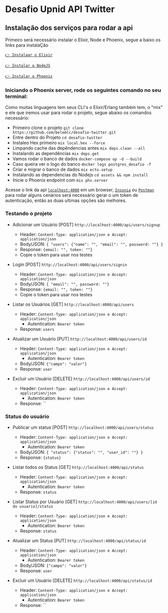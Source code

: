 # Desafio Upnid API Twitter

## Instalação dos serviços para rodar a api

Primeiro será necessário instalar o Elixir, Node e Phoenix, segue a baixo os links para instalaÇão

[`👉 Instalaar o Elixir`](https://elixir-lang.org/install.html)

[`👉 Instalar o NodeJS`](https://nodejs.org/en/)

[`👉 Instalar o Phoenix`](https://hexdocs.pm/phoenix/installation.html#content)



### Iniciando o Phoenix server, rode os seguintes comando no seu terminal:

Como muitas linguagens tem seus CLI's o Elixir/Erlang também tem, o "mix" e ele que iremos usar para rodar o projeto, segue abaixo os comandos necessário:

  * Primeiro clone o projeto `git clone https://github.com/belemlc/desafio-twitter.git`
  * Entre dentro do Projeto `cd desafio-twitter`
  * Instaleo Hex primeiro `mix local.hex --force`
  * Limpando cache das depêndencias antes `mix deps.clean --all`
  * Instalando as dependências `mix deps.get`
  * Vamos rodar o banco de dados `docker-compose up -d --build`
  * Caso queira ver o logo do banco `docker logs postgres_desafio -f`
  * Criar e migrar o banco de dados `mix ecto.setup`
  * Instalando as dependencias do Nodejs `cd assets && npm install`
  * Inicie o Phoenix endpoint com `mix phx.server`

Acesse o link da api [`localhost:4000`](http://localhost:4000) em um browser, [`Insonia`](https://insomnia.rest) ou [`Postman`](https://www.getpostman.com) para rodar alguns cenários será necessário gerar o um token de autenticação, então as duas ultimas opções são melhores.

### Testando o projeto

* Adicionar um Usuário [POST] `http://localhost:4000/api/users/signup`
  * Header: `Content-Type: application/json e Accept: application/json`
  * Body/JSON: `{ "users": {"name": "", "email": "", password: ""} }`
  * Response: `{email: "", token: ""}`
  * Copie o token para usar nos testes

* Login [POST] `http://localhost:4000/api/users/signin`
  * Header: `Content-Type: application/json e Accept: application/json`
  * Body/JSON: `{ "email": "", password: ""}`
  * Response: `{email: "", token: ""}`
  * Copie o token para usar nos testes

* Listar os Usuários [GET] `http://localhost:4000/api/users`
  * Header: `Content-Type: application/json e Accept: application/json`
    * Autentication: `Bearer token`
  * Response: `users`

* Atualizar um Usuário [PUT] `http://localhost:4000/api/users/id`
  * Header: `Content-Type: application/json e Accept: application/json`
    * Autentication: `Bearer token`
  * Body/JSON: `{"campo": "valor"}`
  * Response: `user`

* Excluir um Usuário [DELETE] `http://localhost:4000/api/users/id`
  * Header: `Content-Type: application/json e Accept: application/json`
    * Autentication: `Bearer token`
  * Response: ``

### Status do usuário

* Publicar um status [POST] `http://localhost:4000/api/users/status`
  * Header: `Content-Type: application/json e Accept: application/json`
    * Autentication: `Bearer token`
  * Body/JSON: `{ "status": {"status": "", "user_id": ""} }`
  * Response: `{status}`

* Listar todos os Status [GET] `http://localhost:4000/api/status`
  * Header: `Content-Type: application/json e Accept: application/json`
    * Autentication: `Bearer token`
  * Response: `status`

* Listar Status por Usuário [GET] `http://localhost:4000/api/users/[id do usuario]/status`
  * Header: `Content-Type: application/json e Accept: application/json`
    * Autentication: `Bearer token`
  * Response: `status`

* Atualizar um Status [PUT] `http://localhost:4000/api/status/id`
  * Header: `Content-Type: application/json e Accept: application/json`
    * Autentication: `Bearer token`
  * Body/JSON: `{"campo": "valor"}`
  * Response: `user`

* Excluir um Usuário [DELETE] `http://localhost:4000/api/status/id`
  * Header: `Content-Type: application/json e Accept: application/json`
    * Autentication: `Bearer token`
  * Response: ``
